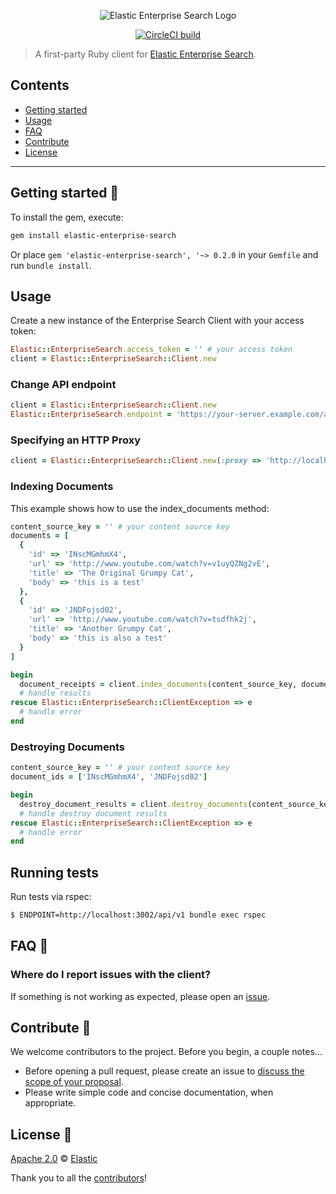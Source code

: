 <p align="center"><img src="https://github.com/elastic/enterprise-search-ruby/blob/master/logo-enterprise-search.png?raw=true" alt="Elastic Enterprise Search Logo"></p>

<p align="center"><a href="https://circleci.com/gh/elastic/enterprise-search-ruby"><img src="https://circleci.com/gh/elastic/enterprise-search-ruby.svg?style=svg" alt="CircleCI build"></a></p>

> A first-party Ruby client for [Elastic Enterprise Search](https://www.elastic.co/solutions/enterprise-search).

## Contents

+ [Getting started](#getting-started-)
+ [Usage](#usage)
+ [FAQ](#faq-)
+ [Contribute](#contribute-)
+ [License](#license-)

***

## Getting started 🐣

To install the gem, execute:

```bash
gem install elastic-enterprise-search
```

Or place `gem 'elastic-enterprise-search', '~> 0.2.0` in your `Gemfile` and run `bundle install`.

## Usage

Create a new instance of the Enterprise Search Client with your access token:

```ruby
Elastic::EnterpriseSearch.access_token = '' # your access token
client = Elastic::EnterpriseSearch::Client.new
```

### Change API endpoint

```ruby
client = Elastic::EnterpriseSearch::Client.new
Elastic::EnterpriseSearch.endpoint = 'https://your-server.example.com/api/v1'
```

### Specifying an HTTP Proxy

```ruby
client = Elastic::EnterpriseSearch::Client.new(:proxy => 'http://localhost:8888')
```

### Indexing Documents

This example shows how to use the index_documents method:

```ruby
content_source_key = '' # your content source key
documents = [
  {
    'id' => 'INscMGmhmX4',
    'url' => 'http://www.youtube.com/watch?v=v1uyQZNg2vE',
    'title' => 'The Original Grumpy Cat',
    'body' => 'this is a test'
  },
  {
    'id' => 'JNDFojsd02',
    'url' => 'http://www.youtube.com/watch?v=tsdfhk2j',
    'title' => 'Another Grumpy Cat',
    'body' => 'this is also a test'
  }
]

begin
  document_receipts = client.index_documents(content_source_key, documents)
  # handle results
rescue Elastic::EnterpriseSearch::ClientException => e
  # handle error
end
```

### Destroying Documents

```ruby
content_source_key = '' # your content source key
document_ids = ['INscMGmhmX4', 'JNDFojsd02']

begin
  destroy_document_results = client.destroy_documents(content_source_key, document_ids)
  # handle destroy document results
rescue Elastic::EnterpriseSearch::ClientException => e
  # handle error
end
```

## Running tests

Run tests via rspec:

```bash
$ ENDPOINT=http://localhost:3002/api/v1 bundle exec rspec
```

## FAQ 🔮

### Where do I report issues with the client?

If something is not working as expected, please open an [issue](https://github.com/elastic/enterprise-search-ruby/issues/new).

## Contribute 🚀

We welcome contributors to the project. Before you begin, a couple notes...

+ Before opening a pull request, please create an issue to [discuss the scope of your proposal](https://github.com/elastic/enterprise-search-ruby/issues).
+ Please write simple code and concise documentation, when appropriate.

## License 📗

[Apache 2.0](https://github.com/elastic/enterprise-search-ruby/blob/master/LICENSE.txt) © [Elastic](https://github.com/elastic)

Thank you to all the [contributors](https://github.com/elastic/enterprise-search-ruby/graphs/contributors)!
